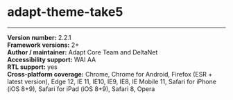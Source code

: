# adapt-theme-take5

----------------------------
**Version number:**  2.2.1   
**Framework versions:**  2+     
**Author / maintainer:** Adapt Core Team and DeltaNet  
**Accessibility support:** WAI AA   
**RTL support:** yes  
**Cross-platform coverage:** Chrome, Chrome for Android, Firefox (ESR + latest version), Edge 12, IE 11, IE10, IE9, IE8, IE Mobile 11, Safari for iPhone (iOS 8+9), Safari for iPad (iOS 8+9), Safari 8, Opera    
